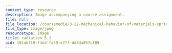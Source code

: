 ```yaml
---
content_type: resource
description: Image accompanying a course assignment.
file: null
file_location: /coursemedia/3-22-mechanical-behavior-of-materials-spring-2008/101ab719f4edfe49e7ffdd8da057cf89_radiation_5_1.jpg
file_type: image/jpeg
resourcetype: Image
title: radiation_5_1
uid: 101ab719-f4ed-fe49-e7ff-dd8da057cf89
---
```

